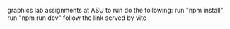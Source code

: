 graphics lab assignments at ASU 
to run do the following:
run "npm install"
run "npm run dev"
follow the link served by vite
